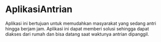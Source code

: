 # AplikasiAntrian
Aplikasi ini bertujuan untuk memudahkan masyarakat yang sedang antri hingga berjam jam. Aplikasi ini dapat memberi solusi sehingga dapat diakses dari rumah dan bisa datang saat waktunya antrian dipanggil.
